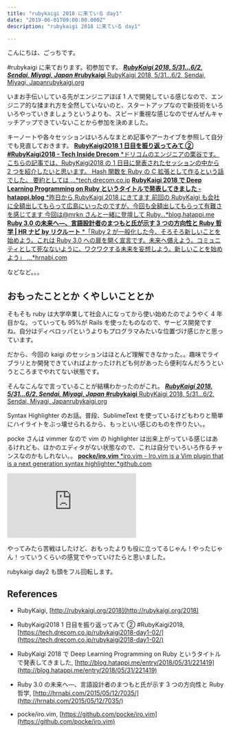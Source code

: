 ```yaml
---
title: "rubykaigi 2018 に来ている day1"
date: "2019-06-01T09:00:00.000Z"
description: "rubykaigi 2018 に来ている day1"

---
```


こんにちは、ごっちです。

#rubykaigi に来ております。初参加です。
[**_RubyKaigi 2018, 5/31...6/2, Sendai, Miyagi, Japan_ #rubykaigi**
RubyKaigi 2018, 5/31...6/2, Sendai, Miyagi, Japanrubykaigi.org](http://rubykaigi.org/2018)

いまお手伝いしている先がエンジニアほぼ 1 人で開発している感じなので、エンジニア的な揉まれ方を全然していないのと、スタートアップなので新技術をいろいろやっていきましょうというよりも、スピード重視な感じなのでぜんぜんキャッチアップできていないことから参加を決めました。

キーノートや各々セッションはいろんなまとめ記事やアーカイブを参照して自分でも見直しておきます。
[**RubyKaigi2018 1 日目を振り返ってみて ② #RubyKaigi2018 - Tech Inside Drecom**
*ドリコムのエンジニアの栗谷です。 こちらの記事では、RubyKaigi2018 の 1 日目に発表されたセッションの中から 2 つを紹介したいと思います。 Hash 関数を Ruby の C 拡張として作るという話でした。 要約としては …*tech.drecom.co.jp](https://tech.drecom.co.jp/rubykaigi2018-day1-02/)
[**RubyKaigi 2018 で Deep Learning Programming on Ruby というタイトルで発表してきました - hatappi.blog**
*昨日から RubyKaigi 2018 にきてます 前回の RubyKaigi も会社に全額出してもらって広島にいったのですが、今回も全額出してもらって有難さを感じてます 今回は@mrkn さんと一緒に登壇して Ruby…*blog.hatappi.me](http://blog.hatappi.me/entry/2018/05/31/221419)
[**Ruby 3.0 の未来へ―、言語設計者のまつもと氏が示す 3 つの方向性と Ruby 哲学 | HR ナビ by リクルート**
*「Ruby 2 が一般化した今、そろそろ新しいことを始めよう。これは Ruby 3.0 への扉を開く宣言です。未来へ備えよう。コミュニティとして死なないように、ワクワクする未来を妄想しよう。新しいことを始めよう」 ...*hrnabi.com](http://hrnabi.com/2015/05/12/7035/)

などなど。。。

## おもったこととか くやしいこととか

そもそも ruby は大学卒業して社会人になってから使い始めたのでようやく 4 年目かな。っていっても 95%が Rails を使ったものなので、サービス開発ですね。自分はディベロッパというよりもプログラマみたいな位置づけ感じかと思っています。

だから、今回の kaigi のセッションはほとんど理解できなかった。。趣味でライブラリとか開発できていればよかったけれども何があったら便利なんだろうというところまでやれてない状態です。

そんなこんなで言っていることが結構わかったのがこれ。
[**_RubyKaigi 2018, 5/31...6/2, Sendai, Miyagi, Japan_ #rubykaigi**
RubyKaigi 2018, 5/31...6/2, Sendai, Miyagi, Japanrubykaigi.org](http://rubykaigi.org/2018/presentations/p_ck_.html)

Syntax Highlighter のお話。普段、SublimeText を使っているけどもわりと簡単にハイライトをぶっ壊せられるから、もっといい感じのものを作りたい。。

pocke さんは vimmer なので vim の highlighter は出来上がっている感じはあるけれども、ほかのエディタがない状態なので、これは自分でいろいろ作るチャンスなのかもしれない。。
[**pocke/iro.vim**
*iro.vim - Iro.vim is a Vim plugin that is a next generation syntax highlighter.*github.com](https://github.com/pocke/iro.vim)

<iframe src="https://medium.com/media/a5be48e6ea0c184e6b203b51f96a78e4" frameborder=0></iframe>

やってみたら苦戦はしたけど、おもったよりも役に立ってるじゃん！やったじゃん！っていうくらいの感覚でやっていけたらと思いました。

rubykaigi day2 も頭をフル回転します。

## References

- RubyKaigi, [http://rubykaigi.org/2018](http://rubykaigi.org/2018)

- RubyKaigi2018 1 日目を振り返ってみて ② #RubyKaigi2018, [https://tech.drecom.co.jp/rubykaigi2018-day1-02/](https://tech.drecom.co.jp/rubykaigi2018-day1-02/)

- RubyKaigi 2018 で Deep Learning Programming on Ruby というタイトルで発表してきました, [http://blog.hatappi.me/entry/2018/05/31/221419](http://blog.hatappi.me/entry/2018/05/31/221419)

- Ruby 3.0 の未来へ―、言語設計者のまつもと氏が示す 3 つの方向性と Ruby 哲学, [http://hrnabi.com/2015/05/12/7035/](http://hrnabi.com/2015/05/12/7035/)

- pocke/iro.vim, [https://github.com/pocke/iro.vim](https://github.com/pocke/iro.vim)
